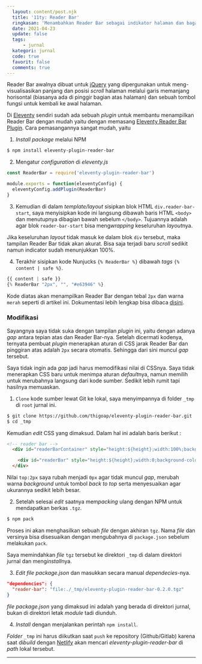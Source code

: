 ```yaml
---
  layout: content/post.njk
  title: '11ty: Reader Bar'
  ringkasan: 'Menambahkan Reader Bar sebagai indikator halaman dan bagaimana cara memodif-ikasinya'
  date: 2021-04-23
  update: false
  tags:
      - jurnal
  kategori: jurnal
  code: true
  favorit: false
  comments: true
---
```


Reader Bar awalnya dibuat untuk [jQuery](https://jquery.com) yang dipergunakan untuk meng-visualisasikan panjang dan posisi *scroll* halaman melalui garis memanjang horisontal (biasanya ada di pinggir bagian atas halaman) dan sebuah tombol fungsi untuk kembali ke awal halaman.

Di [Eleventy](https://11ty.dev) sendiri sudah ada sebuah *plugin* untuk membantu menampilkan Reader Bar dengan mudah yaitu dengan memasang [Eleventy Reader Bar Plugin](https://github.com/thigoap/eleventy-plugin-reader-bar). Cara pemasangannya sangat mudah, yaitu 

1. *Install package* melalui NPM
```bash
$ npm install eleventy-plugin-reader-bar
```
2. Mengatur *configuration* di *eleventy.js*
```javascript
const ReaderBar = require('eleventy-plugin-reader-bar')

module.exports = function(eleventyConfig) {
  eleventyConfig.addPlugin(ReaderBar)
}
```
3. Kemudian di dalam *template/layout* sisipkan blok HTML `div.reader-bar-start`, saya menyisipkan kode ini langsung dibawah baris HTML `<body>` dan menutupnya dibagian bawah sebelum `</body>`. Tujuannya adalah agar blok `reader-bar-start` bisa meng*wrapping* keseluruhan *layout*nya.

 <p class="sidenote">Jika keseluruhan <em>layout</em> tidak masuk ke dalam blok <code>div</code> tersebut, maka tampilan Reader Bar tidak akan akurat. Bisa saja terjadi baru <em>scroll</em> sedikit namun indicator sudah menunjukkan 100%.</p>

4. Terakhir sisipkan kode Nunjucks `{% ReaderBar %}` dibawah *tags* `{% content | safe %}`.

```javascript
{{ content | safe }}
{% ReaderBar "2px", "", "#e63946" %}
```

Kode diatas akan menampilkan Reader Bar dengan tebal `2px` dan warna `merah` seperti di artikel ini. Dokumentasi lebih lengkap bisa dibaca [disini](https://github.com/thigoap/eleventy-plugin-reader-bar).

### Modifikasi

Sayangnya saya tidak suka dengan tampilan *plugin* ini, yaitu dengan adanya *gap* antara tepian atas dan Reader Bar-nya. Setelah dicermati kodenya, ternyata pembuat *plugin* menerapkan aturan di CSS jarak Reader Bar dan pinggiran atas adalah `2px` secara otomatis. Sehingga dari sini muncul *gap* tersebut.

Saya tidak ingin ada *gap* jadi harus memodifikasi nilai di CSSnya. Saya tidak menerapkan CSS baru untuk menimpa aturan *default*nya, namun memilih untuk merubahnya langsung dari kode sumber. Sedikit lebih rumit tapi hasilnya memuaskan.

1. `Clone` kode sumber lewat Git ke lokal, saya menyimpannya di folder `_tmp` di `root` jurnal ini. 
```bash
$ git clone https://github.com/thigoap/eleventy-plugin-reader-bar.git  _tmp
$ cd _tmp
```
Kemudian *edit* CSS yang dimaksud. Dalam hal ini adalah baris berikut :

```html
<!-- reader bar -->
  <div id="readerBarContainer" style="height:${height};width:100%;background-color:${bgColor};position:fixed;top:2px;left:0;z-index:100;transition:0.2s;">

    <div id="readerBar" style="height:${height};width:0;background-color:${fillColor};position:fixed;top:2px;left:0;z-index:200;transition:0.2s;"></div>
  </div>
```

Nilai `top:2px` saya rubah menjadi `0px` agar tidak muncul *gap*, merubah warna *background* untuk tombol *back to top* serta menyesuaikan agar ukurannya sedikit lebih besar.

2. Setelah selesai *edit* saatnya mem*packing* ulang dengan NPM untuk mendapatkan berkas `.tgz`.
```bash
$ npm pack
```

Proses ini akan menghasilkan sebuah *file* dengan akhiran `tgz`. Nama *file* dan versinya bisa disesuaikan dengan mengubahnya di `package.json` sebelum melakukan `pack`.

Saya memindahkan *file* `tgz` tersebut ke direktori `_tmp` di dalam direktori jurnal dan meng*install*nya.

3. *Edit file package.json* dan masukkan secara manual *dependecies*-nya.
```json
"dependencies": {
  "reader-bar": "file:./_tmp/eleventy-plugin-reader-bar-0.2.0.tgz"
}
```
 <p class="sidenote"><i>file package.json</i> yang dimaksud ini adalah yang berada di direktori jurnal, bukan di direktori letak <i>module</i> tadi diunduh.</p>

4. *Install* dengan menjalankan perintah `npm install`.

*Folder* `_tmp` ini harus diikutkan saat `push` ke repository (Github/Gitlab) karena saat di*build* dengan [Netlify](https://netlify.com) akan mencari *eleventy-plugin-reader-bar* di *path* lokal tersebut.

***
